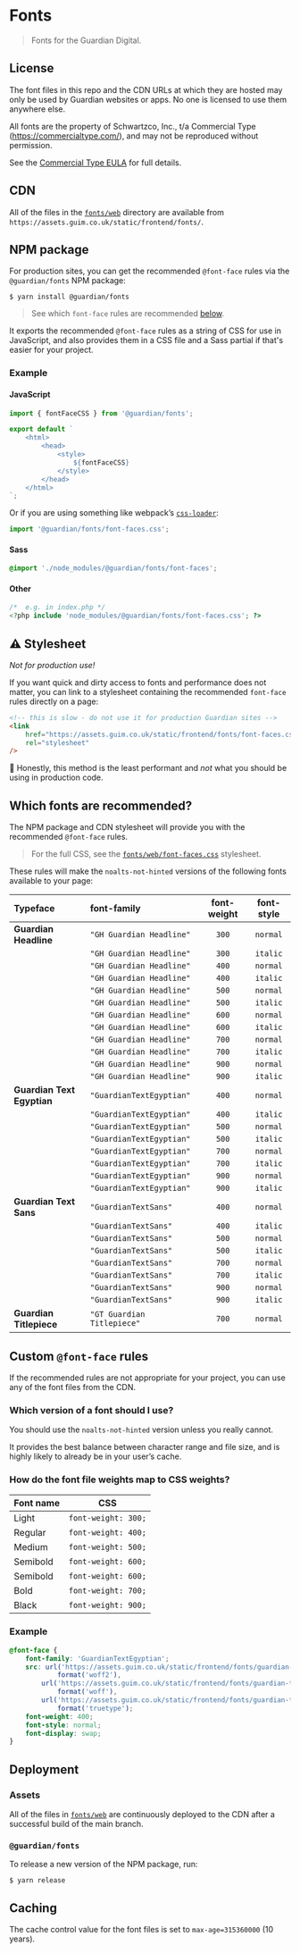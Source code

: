 # Fonts

> Fonts for the Guardian Digital.

## License

The font files in this repo and the CDN URLs at which they are hosted may only be used by Guardian websites or apps. No one is licensed to use them anywhere else.

All fonts are the property of Schwartzco, Inc., t/a Commercial Type (https://commercialtype.com/), and may not be reproduced without permission.

See the [Commercial Type EULA](legal/Commercial%20Type%20EULA%20Web-general.pdf) for full details.

## CDN

All of the files in the [`fonts/web`](fonts/web) directory are available from `https://assets.guim.co.uk/static/frontend/fonts/`.

## NPM package

For production sites, you can get the recommended `@font-face` rules via the `@guardian/fonts` NPM package:

```shell
$ yarn install @guardian/fonts
```

> See which `font-face` rules are recommended [below](#which-fonts-are-recommended).

It exports the recommended `@font-face` rules as a string of CSS for use in JavaScript, and also  provides them in a CSS file and a Sass partial if that's easier for your project.

### Example

#### JavaScript

```js
import { fontFaceCSS } from '@guardian/fonts';

export default `
    <html>
        <head>
            <style>
                ${fontFaceCSS}
            </style>
        </head>
    </html>
`;
```

Or if you are using something like webpack’s [`css-loader`](https://webpack.js.org/loaders/css-loader/):

```js
import '@guardian/fonts/font-faces.css';
```

#### Sass

```scss
@import './node_modules/@guardian/fonts/font-faces';
```

#### Other

```php
/*  e.g. in index.php */
<?php include 'node_modules/@guardian/fonts/font-faces.css'; ?>
```

## ⚠️ Stylesheet

_Not for production use!_

If you want quick and dirty access to fonts and performance does not matter, you can link to a stylesheet containing the recommended `font-face` rules directly on a page:

```html
<!-- this is slow - do not use it for production Guardian sites -->
<link
    href="https://assets.guim.co.uk/static/frontend/fonts/font-faces.css"
    rel="stylesheet"
/>
```

🚨 Honestly, this method is the least performant and _not_ what you should be using in production code.

## Which fonts are recommended?

The NPM package and CDN stylesheet will provide you with the recommended `@font-face` rules.

> For the full CSS, see the [`fonts/web/font-faces.css`](fonts/web/font-faces.css) stylesheet.

These rules will make the `noalts-not-hinted` versions of the following fonts available to your page:

| Typeface                   | font-family                | font-weight | font-style |
| :------------------------- | :------------------------- | :---------: | :--------: |
| **Guardian Headline**      | `"GH Guardian Headline"`   |    `300`    |  `normal`  |
|                            | `"GH Guardian Headline"`   |    `300`    |  `italic`  |
|                            | `"GH Guardian Headline"`   |    `400`    |  `normal`  |
|                            | `"GH Guardian Headline"`   |    `400`    |  `italic`  |
|                            | `"GH Guardian Headline"`   |    `500`    |  `normal`  |
|                            | `"GH Guardian Headline"`   |    `500`    |  `italic`  |
|                            | `"GH Guardian Headline"`   |    `600`    |  `normal`  |
|                            | `"GH Guardian Headline"`   |    `600`    |  `italic`  |
|                            | `"GH Guardian Headline"`   |    `700`    |  `normal`  |
|                            | `"GH Guardian Headline"`   |    `700`    |  `italic`  |
|                            | `"GH Guardian Headline"`   |    `900`    |  `normal`  |
|                            | `"GH Guardian Headline"`   |    `900`    |  `italic`  |
| **Guardian Text Egyptian** | `"GuardianTextEgyptian"`   |    `400`    |  `normal`  |
|                            | `"GuardianTextEgyptian"`   |    `400`    |  `italic`  |
|                            | `"GuardianTextEgyptian"`   |    `500`    |  `normal`  |
|                            | `"GuardianTextEgyptian"`   |    `500`    |  `italic`  |
|                            | `"GuardianTextEgyptian"`   |    `700`    |  `normal`  |
|                            | `"GuardianTextEgyptian"`   |    `700`    |  `italic`  |
|                            | `"GuardianTextEgyptian"`   |    `900`    |  `normal`  |
|                            | `"GuardianTextEgyptian"`   |    `900`    |  `italic`  |
| **Guardian Text Sans**     | `"GuardianTextSans"`       |    `400`    |  `normal`  |
|                            | `"GuardianTextSans"`       |    `400`    |  `italic`  |
|                            | `"GuardianTextSans"`       |    `500`    |  `normal`  |
|                            | `"GuardianTextSans"`       |    `500`    |  `italic`  |
|                            | `"GuardianTextSans"`       |    `700`    |  `normal`  |
|                            | `"GuardianTextSans"`       |    `700`    |  `italic`  |
|                            | `"GuardianTextSans"`       |    `900`    |  `normal`  |
|                            | `"GuardianTextSans"`       |    `900`    |  `italic`  |
| **Guardian Titlepiece**    | `"GT Guardian Titlepiece"` |    `700`    |  `normal`  |

## Custom `@font-face` rules

If the recommended rules are not appropriate for your project, you can use any of the font files from the CDN.

### Which version of a font should I use?

You should use the `noalts-not-hinted` version unless you really cannot.

It provides the best balance between character range and file size, and is highly likely to already be in your user’s cache.

### How do the font file weights map to CSS weights?

| Font name |         CSS         |
| --------- | :-----------------: |
| Light     | `font-weight: 300;` |
| Regular   | `font-weight: 400;` |
| Medium    | `font-weight: 500;` |
| Semibold  | `font-weight: 600;` |
| Semibold  | `font-weight: 600;` |
| Bold      | `font-weight: 700;` |
| Black     | `font-weight: 900;` |

### Example

```css
@font-face {
    font-family: 'GuardianTextEgyptian';
    src: url('https://assets.guim.co.uk/static/frontend/fonts/guardian-textegyptian/noalts-not-hinted/GuardianTextEgyptian-Regular.woff2')
            format('woff2'),
        url('https://assets.guim.co.uk/static/frontend/fonts/guardian-textegyptian/noalts-not-hinted/GuardianTextEgyptian-Regular.woff')
            format('woff'),
        url('https://assets.guim.co.uk/static/frontend/fonts/guardian-textegyptian/noalts-not-hinted/GuardianTextEgyptian-Regular.ttf')
            format('truetype');
    font-weight: 400;
    font-style: normal;
    font-display: swap;
}
```

## Deployment

### Assets

All of the files in [`fonts/web`](fonts/web) are continuously deployed to the CDN after a successful build of the main branch.

### `@guardian/fonts`

To release a new version of the NPM package, run:

```shell
$ yarn release
```

## Caching

The cache control value for the font files is set to `max-age=315360000` (10 years).
